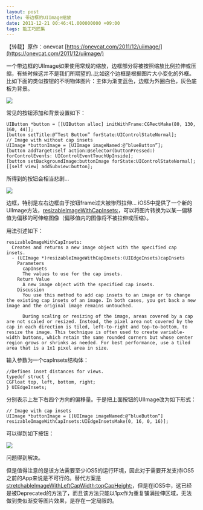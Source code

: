 ```yaml
---
layout: post
title: 带边框的UIImage缩放
date: 2011-12-21 00:46:41.000000000 +09:00
tags: 能工巧匠集
---
```


【转载】原作：onevcat [https://onevcat.com/2011/12/uiimage/](https://onevcat.com/2011/12/uiimage/)

一个带边框的UIImage如果使用常规的缩放，边框部分将被按照缩放比例拉伸或压缩，有些时候这并不是我们所期望的..比如这个边框是根据图片大小变化的外框。比如下面的类似按钮的不明物体图片：主体为渐变蓝色，边框为外圈白色，灰色底板为背景。

![](http://iphonedevelopertips.com/wp-content/uploads/2011/12/blueButton.gif)

常见的按钮添加和背景设置如下：

```
UIButton *button = [[UIButton alloc] initWithFrame:CGRectMake(80, 130, 160, 44)];
[button setTitle:@”Test Button” forState:UIControlStateNormal];
// Image with without cap insets
UIImage *buttonImage = [UIImage imageNamed:@”blueButton”];
[button addTarget:self action:@selector(buttonPressed:) forControlEvents: UIControlEventTouchUpInside];
[button setBackgroundImage:buttonImage forState:UIControlStateNormal];
[[self view] addSubview:button];
```

所得到的按钮会相当悲剧…

![](http://iphonedevelopertips.com/wp-content/uploads/2011/12/button0.gif)

边框，特别是左右边框由于按钮frame过大被惨烈拉伸…
iOS5中提供了一个新的UIImage方法，[resizableImageWithCapInsets:](http://developer.apple.com/library/IOs/#documentation/UIKit/Reference/UIImage_Class/Reference/Reference.html)，可以将图片转换为以某一偏移值为偏移的可伸缩图像（偏移值内的图像将不被拉伸或压缩）。

用法引述如下：

```
resizableImageWithCapInsets:
  Creates and returns a new image object with the specified cap insets.
  - (UIImage *)resizableImageWithCapInsets:(UIEdgeInsets)capInsets
    Parameters
      capInsets
      The values to use for the cap insets.
    Return Value
      A new image object with the specified cap insets.
    Discussion
      You use this method to add cap insets to an image or to change the existing cap insets of an image. In both cases, you get back a new image and the original image remains untouched.
      
      During scaling or resizing of the image, areas covered by a cap are not scaled or resized. Instead, the pixel area not covered by the cap in each direction is tiled, left-to-right and top-to-bottom, to resize the image. This technique is often used to create variable-width buttons, which retain the same rounded corners but whose center region grows or shrinks as needed. For best performance, use a tiled area that is a 1x1 pixel area in size.
```

输入参数为一个capInsets结构体：

```
//Defines inset distances for views.
typedef struct {
CGFloat top, left, bottom, right;
} UIEdgeInsets; 
```

分别表示上左下右四个方向的偏移量。于是把上面按钮的UIImage改为如下形式：

```
// Image with cap insets
UIImage *buttonImage = [[UIImage imageNamed:@”blueButton”]
resizableImageWithCapInsets:UIEdgeInsetsMake(0, 16, 0, 16)];
```

可以得到如下按钮：

![](http://iphonedevelopertips.com/wp-content/uploads/2011/12/button1.gif)

问题得到解决。

但是值得注意的是该方法需要至少iOS5的运行环境，因此对于需要开发支持iOS5之前的App来说是不可行的。替代方案是[stretchableImageWithLeftCapWidth:topCapHeight:](http://developer.apple.com/library/IOs/#documentation/UIKit/Reference/UIImage_Class/DeprecationAppendix/AppendixADeprecatedAPI.html#//apple_ref/occ/instm/UIImage/stretchableImageWithLeftCapWidth:topCapHeight:)，但是在iOS5中，这已经是被Deprecated的方法了，而且该方法只能以1px作为重复铺满拉伸区域，无法做到类似渐变等图片效果，是存在一定局限的。
